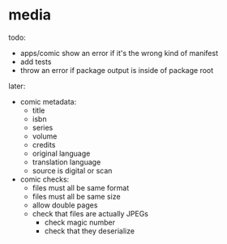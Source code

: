 media
=====

todo:
- apps/comic show an error if it's the wrong kind of manifest
- add tests
- throw an error if package output is inside of package root

later:
- comic metadata:
  - title
  - isbn
  - series
  - volume
  - credits
  - original language
  - translation language
  - source is digital or scan
- comic checks:
  - files must all be same format
  - files must all be same size
  - allow double pages
  - check that files are actually JPEGs
    - check magic number
    - check that they deserialize
